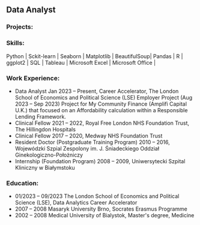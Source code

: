 ## Data Analyst
### Projects:

### Skills:
Python | Sckit-learn | Seaborn | Matplotlib | BeautifulSoup| Pandas | R | ggplot2 | SQL | Tableau | Microsoft Excel | Microsoft Office |

### Work Experience:
- Data Analyst Jan 2023 – Present, Career Accelerator, The London School of Economics and Political Science (LSE)
Employer Project (Aug 2023 – Sep 2023)
Project for My Community Finance (Amplifi Capital U.K.) that focused on an Affordability calculation within a Responsible Lending Framework.
- Clinical Fellow 2021 – 2022, Royal Free London NHS Foundation Trust, The Hillingdon Hospitals
- Clinical Fellow 2017 – 2020, Medway NHS Foundation Trust
- Resident Doctor (Postgraduate Training Program)  2010 – 2016, Wojewódzki Szpial Zespolony im. J. Śniadeckiego Oddział Ginekologiczno-Położniczy
- Internship (Foundation Program) 2008 – 2009, Uniwersytecki Szpital Kliniczny w Białymstoku

### Education:
- 01/2023 – 09/2023 	The London School of Economics and Political Science (LSE), Data Analytics Career Accelerator
- 2007 – 2008 		Masaryk University Brno, Socrates Erasmus Programme
- 2002 – 2008 		Medical University of Bialystok, Master's degree, Medicine

